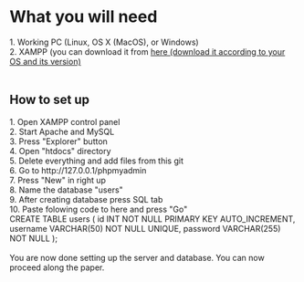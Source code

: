<h1> What you will need</h1>
1. Working PC (Linux, OS X (MacOS), or Windows)<br>
2. XAMPP (you can download it from <a href="https://www.apachefriends.org/download.html">here (download it according to your OS and its version)</a><br>
<br>
<h2> How to set up</h2>
1. Open XAMPP control panel<br>
2. Start Apache and MySQL<br>
3. Press "Explorer" button <br>
4. Open "htdocs" directory<br>
5. Delete everything and add files from this git<br>
6. Go to http://127.0.0.1/phpmyadmin<br>
7. Press "New" in right up<br>
8. Name the database "users"<br>
9. After creating database press SQL tab<br>
10. Paste folowing code to here and press "Go"<br>
CREATE TABLE users (
    id INT NOT NULL PRIMARY KEY AUTO_INCREMENT,
    username VARCHAR(50) NOT NULL UNIQUE,
    password VARCHAR(255) NOT NULL
);
<br><br>
You are now done setting up the server and database. You can now proceed along the paper.
